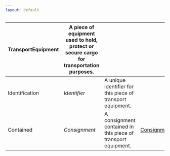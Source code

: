 ```yaml
---
layout: default
---
```

| **TransportEquipment** | A piece of equipment used to hold, protect or secure cargo for transportation purposes. | | |
| -------- | --------- | -------- | -------- |
| Identification | *Identifier* | A unique identifier for this piece of transport equipment. | |
| Contained | *Consignment* | A consignment contained in this piece of transport equipment. | [Consignment](Consignment) |
